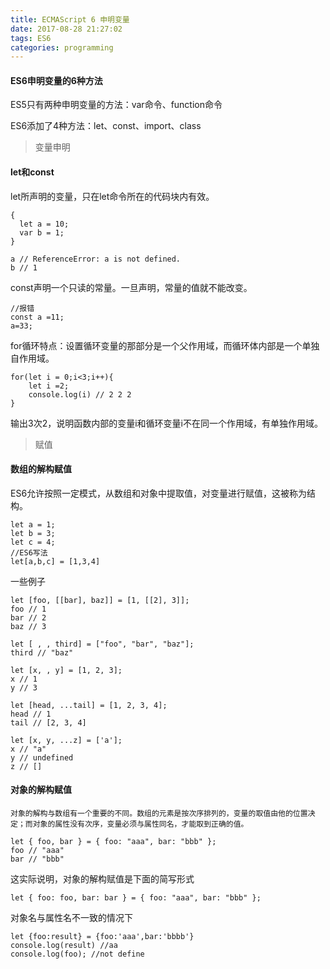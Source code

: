 ```yaml
---
title: ECMAScript 6 申明变量
date: 2017-08-28 21:27:02
tags: ES6
categories: programming
---
```


#### ES6申明变量的6种方法 ####

ES5只有两种申明变量的方法：var命令、function命令

ES6添加了4种方法：let、const、import、class

<!-- more -->

 > 变量申明

#### let和const ####

let所声明的变量，只在let命令所在的代码块内有效。

	{
	  let a = 10;
	  var b = 1;
	}
	
	a // ReferenceError: a is not defined.
	b // 1


const声明一个只读的常量。一旦声明，常量的值就不能改变。

	//报错
    const a =11;
	a=33;
	

for循环特点：设置循环变量的那部分是一个父作用域，而循环体内部是一个单独自作用域。

    for(let i = 0;i<3;i++){
		let i =2;
		console.log(i) // 2 2 2
	}

输出3次2，说明函数内部的变量i和循环变量i不在同一个作用域，有单独作用域。

> 赋值

#### 数组的解构赋值 ####
 ES6允许按照一定模式，从数组和对象中提取值，对变量进行赋值，这被称为结构。

    let a = 1;
	let b = 3;
	let c = 4;
	//ES6写法
	let[a,b,c] = [1,3,4]

一些例子
	
	let [foo, [[bar], baz]] = [1, [[2], 3]];
	foo // 1
	bar // 2
	baz // 3
	
	let [ , , third] = ["foo", "bar", "baz"];
	third // "baz"
	
	let [x, , y] = [1, 2, 3];
	x // 1
	y // 3
	
	let [head, ...tail] = [1, 2, 3, 4];
	head // 1
	tail // [2, 3, 4]
	
	let [x, y, ...z] = ['a'];
	x // "a"
	y // undefined
	z // []

#### 对象的解构赋值 ####
	
	对象的解构与数组有一个重要的不同。数组的元素是按次序排列的，变量的取值由他的位置决定；而对象的属性没有次序，变量必须与属性同名，才能取到正确的值。	

	let { foo, bar } = { foo: "aaa", bar: "bbb" };
	foo // "aaa"
	bar // "bbb"

这实际说明，对象的解构赋值是下面的简写形式

	let { foo: foo, bar: bar } = { foo: "aaa", bar: "bbb" };

对象名与属性名不一致的情况下

    let {foo:result} = {foo:'aaa',bar:'bbbb'}
	console.log(result) //aa
	console.log(foo); //not define




